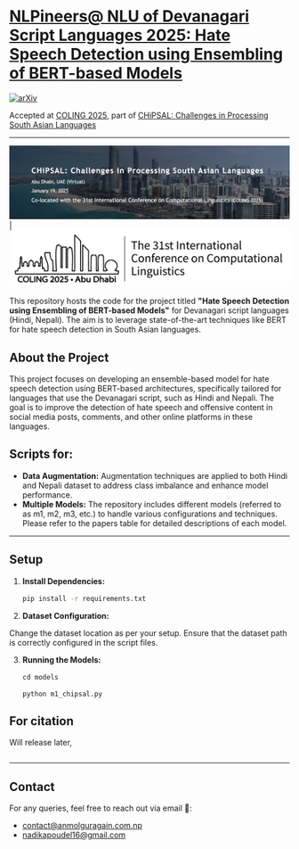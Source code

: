 # [NLPineers@ NLU of Devanagari Script Languages 2025: Hate Speech Detection using Ensembling of BERT-based Models](https://arxiv.org/abs/2412.08163)  
[![arXiv](https://img.shields.io/badge/arXiv-2412.08163-b31b1b.svg)](https://arxiv.org/abs/2412.08163)  

Accepted at [COLING 2025](https://coling2025.org/), part of [CHiPSAL: Challenges in Processing South Asian Languages](https://sites.google.com/view/chipsal/)

---

![CHiPSAL Banner](images/Chipsal_banner.jpg) | ![COLING Logo](images/logo-full.png)

This repository hosts the code for the project titled **"Hate Speech Detection using Ensembling of BERT-based Models"** for Devanagari script languages (Hindi, Nepali). The aim is to leverage state-of-the-art techniques like BERT for hate speech detection in South Asian languages.

## About the Project

This project focuses on developing an ensemble-based model for hate speech detection using BERT-based architectures, specifically tailored for languages that use the Devanagari script, such as Hindi and Nepali. The goal is to improve the detection of hate speech and offensive content in social media posts, comments, and other online platforms in these languages.


## Scripts for:


- **Data Augmentation:** Augmentation techniques are applied to both Hindi and Nepali dataset to address class imbalance and enhance model performance.
- **Multiple Models:** The repository includes different models (referred to as m1, m2, m3, etc.) to handle various configurations and techniques. Please refer to the papers table for detailed descriptions of each model.

---

## Setup

1. **Install Dependencies:**

   ```bash
   pip install -r requirements.txt
    ```
2. **Dataset Configuration:**

Change the dataset location as per your setup. Ensure that the dataset path is correctly configured in the script files.

3. **Running the Models:**
    ```
    cd models
    ```
    ```
    python m1_chipsal.py
    ```

## For citation

Will release later,
```
```
---
## Contact

For any queries, feel free to reach out via email 📧:  
- [contact@anmolguragain.com.np](mailto:contact@anmolguragain.com.np)  
- [nadikapoudel16@gmail.com](mailto:nadikapoudel16@gmail.com)
